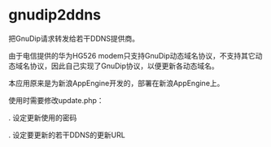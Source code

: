gnudip2ddns
===========

把GnuDip请求转发给若干DDNS提供商。

由于电信提供的华为HG526 modem只支持GnuDip动态域名协议，不支持其它动态域名协议，因此自己实现了GnuDip协议，以便更新各动态域名。

本应用原来是为新浪AppEngine开发的，部署在新浪AppEngine上。

使用时需要修改update.php：

. 设定更新使用的密码

. 设定要更新的若干DDNS的更新URL
